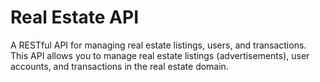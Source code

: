 # Real Estate API

A RESTful API for managing real estate listings, users, and transactions. This API allows you to manage real estate listings (advertisements), user accounts, and transactions in the real estate domain.
